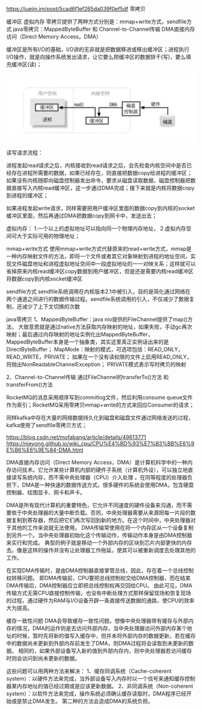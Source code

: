 
https://juejin.im/post/5cad6f1ef265da039f0ef5df
零拷贝

缓冲区
虚拟内存
零拷贝提供了两种方式分别是：mmap+write方式，sendfile方式
java零拷贝：MappedByteBuffer 和 Channel-to-Channel传输
DMA直接内存访问（Direct Memory Access，DMA）


缓冲区是所有I/O的基础，I/O讲的无非就是把数据移进或移出缓冲区；进程执行I/O操作，就是向操作系统发出请求，让它要么把缓冲区的数据排干(写)，要么填充缓冲区(读)；


![进程读取数据流程](../../../quickstart-document/doc/interview/image/iobuffer.png "ReferencePicture")

读写请求流程：

进程发起read请求之后，内核接收到read请求之后，会先检查内核空间中是否已经存在进程所需要的数据，如果已经存在，则直接把数据copy给进程的缓冲区；如果没有内核随即向磁盘控制器发出命令，要求从磁盘读取数据，磁盘控制器把数据直接写入内核read缓冲区，这一步通过DMA完成；接下来就是内核将数据copy到进程的缓冲区；

如果进程发起write请求，同样需要把用户缓冲区里面的数据copy到内核的socket缓冲区里面，然后再通过DMA把数据copy到网卡中，发送出去；


虚拟内存：
1.一个以上的虚拟地址可以指向同一个物理内存地址，
2.虚拟内存空间可大于实际可用的物理地址；



mmap+write方式
使用mmap+write方式代替原来的read+write方式，mmap是一种内存映射文件的方法，即将一个文件或者其它对象映射到进程的地址空间，实现文件磁盘地址和进程虚拟地址空间中一段虚拟地址的一一对映关系；这样就可以省掉原来内核read缓冲区copy数据到用户缓冲区，但是还是需要内核read缓冲区将数据copy到内核socket缓冲区


sendfile方式
sendfile系统调用在内核版本2.1中被引入，目的是简化通过网络在两个通道之间进行的数据传输过程。sendfile系统调用的引入，不仅减少了数据复制，还减少了上下文切换的次数


java零拷贝
1、MappedByteBuffer：java nio提供的FileChannel提供了map()方法，
大致意思就是通过native方法获取内存映射的地址，如果失败，手动gc再次映射；最后通过内存映射的地址实例化出MappedByteBuffer，MappedByteBuffer本身是一个抽象类，其实这里真正实例话出来的是DirectByteBuffer；
MapMode：映射的模式，可选项包括：READ_ONLY，READ_WRITE，PRIVATE；
如果在一个没有读权限的文件上启用READ_ONLY，将抛出NonReadableChannelException；
PRIVATE模式表示写时拷贝的映射

2、Channel-to-Channel传输
通过FileChannel的transferTo()方法 和 transferFrom()方法


RocketMQ的消息采用顺序写到commitlog文件，然后利用consume queue文件作为索引；RocketMQ采用零拷贝mmap+write的方式来回应Consumer的请求；

同样kafka中存在大量的网络数据持久化到磁盘和磁盘文件通过网络发送的过程，kafka使用了sendfile零拷贝方式；




https://blog.csdn.net/mofabang/article/details/49613771
https://nieyong.github.io/wiki_cpu/CPU%E4%BD%93%E7%B3%BB%E6%9E%B6%E6%9E%84-DMA.html

DMA直接内存访问（Direct Memory Access，DMA）是计算机科学中的一种内存访问技术。它允许某些计算机内部的硬件子系统（计算机外设），可以独立地直接读写系统内存，而不需中央处理器（CPU）介入处理 。在同等程度的处理器负担下，DMA是一种快速的数据传送方式。很多硬件的系统会使用DMA，包含硬盘控制器、绘图显卡、网卡和声卡。

DMA是所有现代计算机的重要特色，它允许不同速度的硬件设备来沟通，而不需要依于中央处理器的大量中断负载。否则，中央处理器需要从来源把每一片段的数据复制到寄存器，然后把它们再次写回到新的地方。在这个时间中，中央处理器对于其他的工作来说就无法使用。
DMA传输常使用在将一个内存区从一个设备复制到另外一个。当中央处理器初始化这个传输动作，传输动作本身是由DMA控制器来实行和完成。
典型的例子就是移动一个外部内存的区块到芯片内部更快的内存去。像是这样的操作并没有让处理器工作拖延，使其可以被重新调度去处理其他的工作。


在实现DMA传输时，是由DMA控制器直接掌管总线，因此，存在着一个总线控制权转移问题。
即DMA传输前，CPU要把总线控制权交给DMA控制器，而在结束DMA传输后，DMA控制器应立即把总线控制权再交回给CPU。
由此可见，DMA传输方式无需CPU直接控制传输，也没有中断处理方式那样保留现场和恢复现场的过程，通过硬件为RAM与I/O设备开辟一条直接传送数据的通路，使CPU的效率大为提高。



缓存一致性问题
DMA会导致缓存一致性问题。想像中央处理器带有缓存与外部内存的情况，DMA的运作则是去访问外部内存，当中央处理器访问外部内存某个地址的时候，暂时先将新的值写入缓存中，但并未将外部内存的数据更新，若在缓存中的数据尚未更新到外部内存前发生了DMA，则DMA过程将会读取到未更新的数据。
相同的，如果外部设备写入新的值到外部内存内，则中央处理器若访问缓存时则会访问到尚未更新的数据。

这些问题可以用两种方法来解决：
1、缓存同调系统（Cache-coherent system）：以硬件方法来完成，当外部设备写入内存时以一个信号来通知缓存控制器某内存地址的值已经过期或是应该更新数据。
2、非同调系统（Non-coherent system）：以软件方法来完成，操作系统必须确认缓存读取时，DMA程序已经开始或是禁止DMA发生。
第二种的方法会造成DMA的系统负担。

